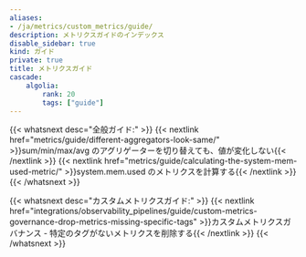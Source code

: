 ```yaml
---
aliases:
- /ja/metrics/custom_metrics/guide/
description: メトリクスガイドのインデックス
disable_sidebar: true
kind: ガイド
private: true
title: メトリクスガイド
cascade:
    algolia:
        rank: 20
        tags: ["guide"]
---
```


{{< whatsnext desc="全般ガイド:" >}}
    {{< nextlink href="metrics/guide/different-aggregators-look-same/" >}}sum/min/max/avg のアグリゲーターを切り替えても、値が変化しない{{< /nextlink >}}
    {{< nextlink href="metrics/guide/calculating-the-system-mem-used-metric/" >}}system.mem.used のメトリクスを計算する{{< /nextlink >}}
{{< /whatsnext >}}

{{< whatsnext desc="カスタムメトリクスガイド:" >}}
   {{< nextlink href="integrations/observability_pipelines/guide/custom-metrics-governance-drop-metrics-missing-specific-tags" >}}カスタムメトリクスガバナンス - 特定のタグがないメトリクスを削除する{{< /nextlink >}}
{{< /whatsnext >}}